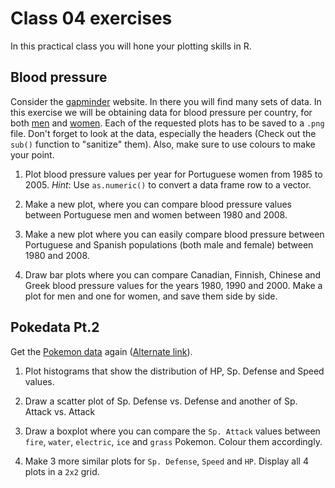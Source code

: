 # Class 04 exercises

In this practical class you will hone your plotting skills in R.

## Blood pressure

Consider the [gapminder](https://www.gapminder.org/data/) website. In there you will find many sets of data.
In this exercise we will be obtaining data for blood pressure per country, for both [men](https://docs.google.com/spreadsheet/pub?key=0ArfEDsV3bBwCdHNwRm9DN1FnT3hXWWZVSncxMkZyS2c&output=csv) and [women](https://docs.google.com/spreadsheet/pub?key=0ArfEDsV3bBwCdHBzUVVSMDlTX1ZCUnNJQ3ZFdkFXVFE&output=csv).
Each of the requested plots has to be saved to a `.png` file. Don't forget to look at the data, especially the headers (Check out the `sub()` function to "sanitize" them). Also, make sure to use colours to make your point.

1. Plot blood pressure values per year for Portuguese women from 1985 to 2005. *Hint*: Use `as.numeric()` to convert a data frame row to a vector.

2. Make a new plot, where you can compare blood pressure values between Portuguese men and women between 1980 and 2008.

3. Make a new plot where you can easily compare blood pressure between Portuguese and Spanish populations (both male and female) between 1980 and 2008.

4. Draw bar plots where you can compare Canadian, Finnish, Chinese and Greek blood pressure values for the years 1980, 1990 and 2000. Make a plot for men and one for women, and save them side by side. 

## Pokedata Pt.2

Get the [Pokemon data](https://gitlab.com/StuntsPT/bp2022/raw/master/docs/classes/exercises/poke_data.csv) again ([Alternate link](https://raw.githubusercontent.com/StuntsPT/BP2022/master/docs/classes/exercises/poke_data.csv)).

1. Plot histograms that show the distribution of HP, Sp. Defense and Speed values.

2. Draw a scatter plot of Sp. Defense vs. Defense and another of Sp. Attack vs. Attack 

3. Draw a boxplot where you can compare the `Sp. Attack` values between `fire`, `water`, `electric`, `ice` and `grass` Pokemon. Colour them accordingly.

4. Make 3 more similar plots for `Sp. Defense`, `Speed` and `HP`. Display all 4 plots in a `2x2` grid.


